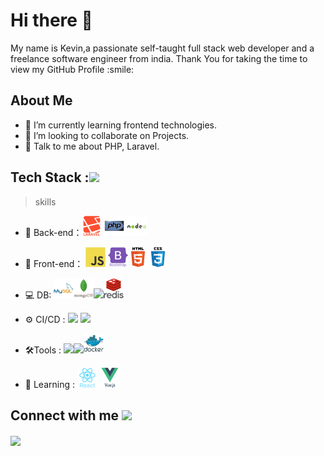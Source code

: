 <!-- <div align="center">
  <img width="" height = "" src="https://miro.medium.com/max/1444/1*Z5-lWkyzcRB5ahgm9qyxvg.png" alt="cover" />
</div> -->

<h1> Hi there 👋 </h1>

<div size='20px'> My name is Kevin,a passionate self-taught full stack web developer and a freelance software engineer from india. Thank You for taking the time to view my GitHub Profile :smile:</div>
<h2>About Me</h2>

- 🔭 I’m currently learning frontend technologies.
- 👯 I’m looking to collaborate on Projects.
- 💬 Talk to me about PHP, Laravel.

<h2> Tech Stack :<img src = "https://github.githubassets.com/images/icons/emoji/unicode/1f6e0.png" width = 32px> </h2>

<blockquote>
<p dir="auto">skills</p>
</blockquote>

<ul>
  <li><p><g-emoji class="g-emoji" alias="telescope" fallback-src="https://github.githubassets.com/images/icons/emoji/unicode/1f52d.png">🔭</g-emoji>  Back-end：<img width ='32px' src ='https://raw.githubusercontent.com/devicons/devicon/master/icons/laravel/laravel-plain-wordmark.svg'> <img width ='32px' src ='https://raw.githubusercontent.com/devicons/devicon/master/icons/php/php-original.svg'> <img width ='32px' src ='https://raw.githubusercontent.com/devicons/devicon/master/icons/nodejs/nodejs-original-wordmark.svg'></p></li>
  
  <li><p><g-emoji class="g-emoji" alias="telescope" fallback-src="https://github.githubassets.com/images/icons/emoji/unicode/1f52d.png">🔭</g-emoji>  Front-end：  <img width ='32px' src ='https://raw.githubusercontent.com/devicons/devicon/master/icons/javascript/javascript-original.svg'> <img width ='32px' src ='https://raw.githubusercontent.com/devicons/devicon/master/icons/bootstrap/bootstrap-plain-wordmark.svg'><img width ='32px' src ='https://raw.githubusercontent.com/devicons/devicon/master/icons/html5/html5-original-wordmark.svg'><img width ='32px' src ='https://raw.githubusercontent.com/devicons/devicon/master/icons/css3/css3-original-wordmark.svg'></p></li>

  <li><p><g-emoji class="g-emoji" alias="computer" fallback-src="https://github.githubassets.com/images/icons/emoji/unicode/1f4bb.png">💻</g-emoji> DB: <img width ='32px' src ='https://raw.githubusercontent.com/devicons/devicon/master/icons/mysql/mysql-original-wordmark.svg'><img width ='32px' src ='https://raw.githubusercontent.com/devicons/devicon/master/icons/mongodb/mongodb-original-wordmark.svg'><img width ='32px' src ='https://www.vectorlogo.zone/logos/graphql/graphql-icon.svg'><img width ='32px' src ='https://raw.githubusercontent.com/devicons/devicon/master/icons/redis/redis-original-wordmark.svg'> </p></li>

  <li><p><g-emoji class="g-emoji" alias="gear" fallback-src="https://github.githubassets.com/images/icons/emoji/unicode/2699.png">⚙️</g-emoji> CI/CD : <img width ='32px' src ='https://www.vectorlogo.zone/logos/git-scm/git-scm-icon.svg'> <img width ='32px' src ='https://www.vectorlogo.zone/logos/circleci/circleci-icon.svg'></p></li>

  <li><p><g-emoji class="g-emoji" alias="hammer_and_wrench" fallback-src="https://github.githubassets.com/images/icons/emoji/unicode/1f6e0.png">🛠️</g-emoji>Tools : <img width ='32px' src ='https://cdn.jsdelivr.net/gh/devicons/devicon/icons/vscode/vscode-original.svg'><img width ='32px' src ='https://www.vectorlogo.zone/logos/getpostman/getpostman-icon.svg'><img width ='32px' src ='https://raw.githubusercontent.com/devicons/devicon/master/icons/docker/docker-original-wordmark.svg'></p></li>

  <li><p><g-emoji class="g-emoji" alias="seedling" fallback-src="https://github.githubassets.com/images/icons/emoji/unicode/1f331.png">🌱</g-emoji> Learning : <img width ='32px' src ='https://raw.githubusercontent.com/devicons/devicon/master/icons/react/react-original-wordmark.svg'> <img width ='32px' src ='https://raw.githubusercontent.com/devicons/devicon/master/icons/vuejs/vuejs-original-wordmark.svg'></p></li>
  

  
</ul>

<h2> Connect with me <img src='https://raw.githubusercontent.com/ShahriarShafin/ShahriarShafin/main/Assets/handshake.gif' width="100px"> </h2>
<a href = 'https://www.linkedin.com/in/kevin-makwana-986b03a8/'> 
  <img width = '32px' align= 'center' src="https://raw.githubusercontent.com/rahulbanerjee26/githubAboutMeGenerator/main/icons/linked-in-alt.svg"/>
</a>
